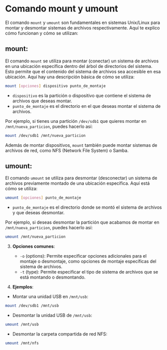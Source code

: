 # Comando mount y umount

El comando `mount` y `umount` son fundamentales en sistemas Unix/Linux para montar y desmontar sistemas de archivos respectivamente. Aquí te explico cómo funcionan y cómo se utilizan:

## mount:

El comando `mount` se utiliza para montar (conectar) un sistema de archivos en una ubicación específica dentro del árbol de directorios del sistema. Esto permite que el contenido del sistema de archivos sea accesible en esa ubicación. Aquí hay una descripción básica de cómo se utiliza:

```bash
mount [opciones] dispositivo punto_de_montaje
```

- `dispositivo` es la partición o dispositivo que contiene el sistema de archivos que deseas montar.
- `punto_de_montaje` es el directorio en el que deseas montar el sistema de archivos.

Por ejemplo, si tienes una partición `/dev/sdb1` que quieres montar en `/mnt/nueva_particion`, puedes hacerlo así:

```bash
mount /dev/sdb1 /mnt/nueva_particion
```

Además de montar dispositivos, `mount` también puede montar sistemas de archivos de red, como NFS (Network File System) o Samba.

## umount:

El comando `umount` se utiliza para desmontar (desconectar) un sistema de archivos previamente montado de una ubicación específica. Aquí está cómo se utiliza:

```bash
umount [opciones] punto_de_montaje
```

- `punto_de_montaje` es el directorio donde se montó el sistema de archivos y que deseas desmontar.

Por ejemplo, si deseas desmontar la partición que acabamos de montar en `/mnt/nueva_particion`, puedes hacerlo así:

```bash
umount /mnt/nueva_particion
```

3. **Opciones comunes**:

   - `-o` (options): Permite especificar opciones adicionales para el montaje o desmontaje, como opciones de montaje específicas del sistema de archivos.
   - `-t` (type): Permite especificar el tipo de sistema de archivos que se está montando o desmontando.

4. **Ejemplos**:

- Montar una unidad USB en `/mnt/usb`:

```bash
mount /dev/sdb1 /mnt/usb
```

- Desmontar la unidad USB de `/mnt/usb`:

```bash
umount /mnt/usb
```

- Desmontar la carpeta compartida de red NFS:

```bash
umount /mnt/nfs
```
